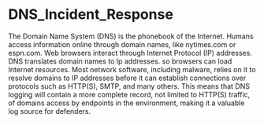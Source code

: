 # DNS_Incident_Response
The Domain Name System (DNS) is the phonebook of the Internet. Humans access information online through domain names, like nytimes.com or espn.com. Web browsers interact through Internet Protocol (IP) addresses. DNS translates domain names to Ip addresses. so browsers can load Internet resources. Most network software, including malware, relies on it to resolve domains to IP addresses before it can establish connections over protocols such as HTTP(S), SMTP, and many others. This means that DNS logging will contain a more complete record, not limited to HTTP(S) traffic, of domains access by endpoints in the environment, making it a valuable log source for defenders.
